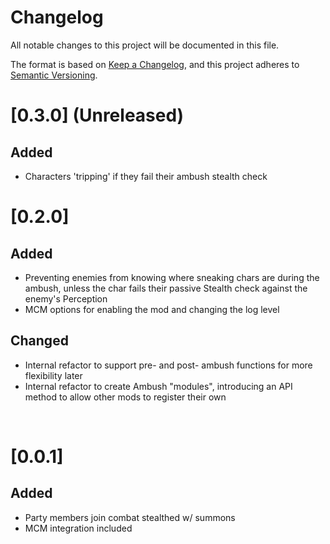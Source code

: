 # Changelog

All notable changes to this project will be documented in this file.

The format is based on [Keep a Changelog](https://keepachangelog.com/en/1.0.0/),
and this project adheres to [Semantic Versioning](https://semver.org/spec/v2.0.0.html).

# [0.3.0] (Unreleased)

## Added

- Characters 'tripping' if they fail their ambush stealth check

# [0.2.0]

## Added

- Preventing enemies from knowing where sneaking chars are during the ambush, unless the char fails their passive Stealth check against the enemy's Perception
- MCM options for enabling the mod and changing the log level

## Changed

- Internal refactor to support pre- and post- ambush functions for more flexibility later
- Internal refactor to create Ambush "modules", introducing an API method to allow other mods to register their own

<br/>

# [0.0.1]

## Added

- Party members join combat stealthed w/ summons
- MCM integration included
